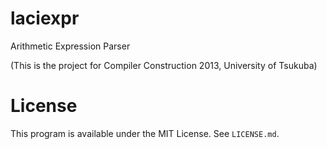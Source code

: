 laciexpr
========

Arithmetic Expression Parser

(This is the project for Compiler Construction 2013, University of Tsukuba)

# License
This program is available under the MIT License. See `LICENSE.md`.
